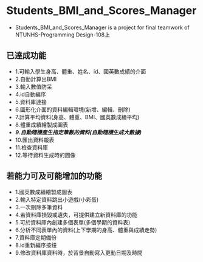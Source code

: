 # Students_BMI_and_Scores_Manager
+ Students_BMI_and_Scores_Manager is a project for final teamwork of NTUNHS-Programming Design-108上
 
## 已達成功能
+ 1.可輸入學生身高、體重、姓名、id、國英數成績的介面
+ 2.自動計算出BMI
+ 3.輸入數值防呆
+ 4.id自動編序
+ 5.資料庫連接
+ 6.圖形化介面的資料編輯環境(新增、編輯、刪除)
+ 7.計算平均資料(身高、體重、BMI、國英數成績平均)
+ 8.體重成績繪製成圖表
+ ***9.自動隨機產生指定筆數的資料(自動隨機生成大數據)***
+ 10.匯出資料報表
+ 11.檢查資料庫
+ 12.等待資料生成時的圖像

## 若能力可及可能增加的功能
+ 1.國英數成績繪製成圖表
+ 2.輸入特定資料跳出小遊戲(小彩蛋)
+ 3.一次刪除多筆資料
+ 4.若資料庫損毀或遺失，可提供建立新資料庫的功能
+ 5.可於資料庫內創建多個表單(多個學期的資料表)
+ 6.分析不同表單內的資料(上下學期的身高、體重與成績走勢)
+ 7.資料庫定期備份
+ 8.id重新編序按鈕
+ 9.修改資料庫資料時，於背景自動寫入更動日期及時間
